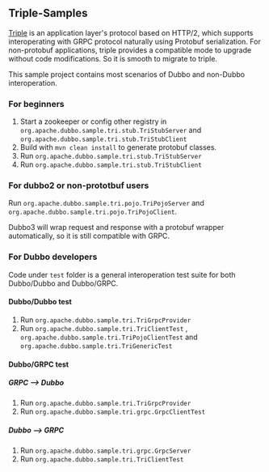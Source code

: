 ## Triple-Samples

[Triple](https://dubbo.apache.org/zh/docs/concepts/rpc-protocol/) is an application layer's protocol based on HTTP/2,
which supports interoperating with GRPC protocol naturally using Protobuf serialization. For non-protobuf applications,
triple provides a compatible mode to upgrade without code modifications. So it is smooth to migrate to triple.

This sample project contains most scenarios of Dubbo and non-Dubbo interoperation. 

### For beginners

1. Start a zookeeper or config other registry in `org.apache.dubbo.sample.tri.stub.TriStubServer`
   and `org.apache.dubbo.sample.tri.stub.TriStubClient`
2. Build with `mvn clean install` to generate protobuf classes.
3. Run `org.apache.dubbo.sample.tri.stub.TriStubServer`
4. Run `org.apache.dubbo.sample.tri.stub.TriStubClient`

### For dubbo2 or non-prototbuf users

Run `org.apache.dubbo.sample.tri.pojo.TriPojoServer` and `org.apache.dubbo.sample.tri.pojo.TriPojoClient`.

Dubbo3 will wrap request and response with a protobuf wrapper automatically, so it is still compatible with GRPC.

### For Dubbo developers

Code under `test` folder is a general interoperation test suite for both Dubbo/Dubbo and Dubbo/GRPC.

#### Dubbo/Dubbo test

1. Run `org.apache.dubbo.sample.tri.TriGrpcProvider`
2. Run `org.apache.dubbo.sample.tri.TriClientTest` , `org.apache.dubbo.sample.tri.TriPojoClientTest`
   and `org.apache.dubbo.sample.tri.TriGenericTest`

#### Dubbo/GRPC test

##### GRPC --> Dubbo

1. Run `org.apache.dubbo.sample.tri.TriGrpcProvider`
2. Run `org.apache.dubbo.sample.tri.grpc.GrpcClientTest`

##### Dubbo --> GRPC

1. Run `org.apache.dubbo.sample.tri.grpc.GrpcServer`
2. Run `org.apache.dubbo.sample.tri.TriClientTest`
